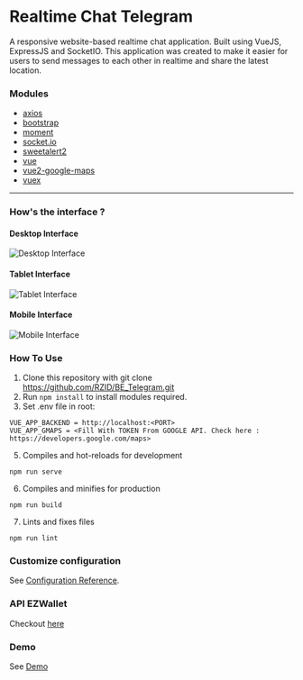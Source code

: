 # Realtime Chat Telegram

A responsive website-based realtime chat application. Built using VueJS, ExpressJS and SocketIO. This application was created to make it easier for users to send messages to each other in realtime and share the latest location.

### Modules

- [axios](https://www.npmjs.com/package/axios)
- [bootstrap](https://www.npmjs.com/package/bootstrap-vue)
- [moment](https://www.npmjs.com/package/moment)
- [socket.io](https://www.npmjs.com/package/socket.io)
- [sweetalert2](https://www.npmjs.com/package/sweetalert2)
- [vue](https://www.npmjs.com/package/vue)
- [vue2-google-maps](https://www.npmjs.com/package/vue2-google-maps)
- [vuex](https://www.npmjs.com/package/vuex)

---

### How's the interface ?

#### Desktop Interface

![Desktop Interface](https://drive.google.com/uc?id=1IpqhB26o4jNcxaeWi82t0chcRyPBfjOO)

#### Tablet Interface

![Tablet Interface](https://drive.google.com/uc?id=16clK-iOD5SWHRgyU7W1X-tBQ0yb1m7sw)

#### Mobile Interface

![Mobile Interface](https://drive.google.com/uc?id=15CUkTtoy8o5neAz96rrYMUJDrt7nSKlY)

### How To Use

1. Clone this repository with git clone https://github.com/RZID/BE_Telegram.git
2. Run `npm install` to install modules required.
3. Set .env file in root:

```
VUE_APP_BACKEND = http://localhost:<PORT>
VUE_APP_GMAPS = <Fill With TOKEN From GOOGLE API. Check here : https://developers.google.com/maps>

```

5. Compiles and hot-reloads for development

```
npm run serve
```

6. Compiles and minifies for production

```
npm run build
```

7. Lints and fixes files

```
npm run lint
```

### Customize configuration

See [Configuration Reference](https://cli.vuejs.org/config/).

### API EZWallet

Checkout [here](https://github.com/RZID/BE_Telegram)

### Demo

See [Demo](http://bit.ly/Telegram-Ramadhanu)
